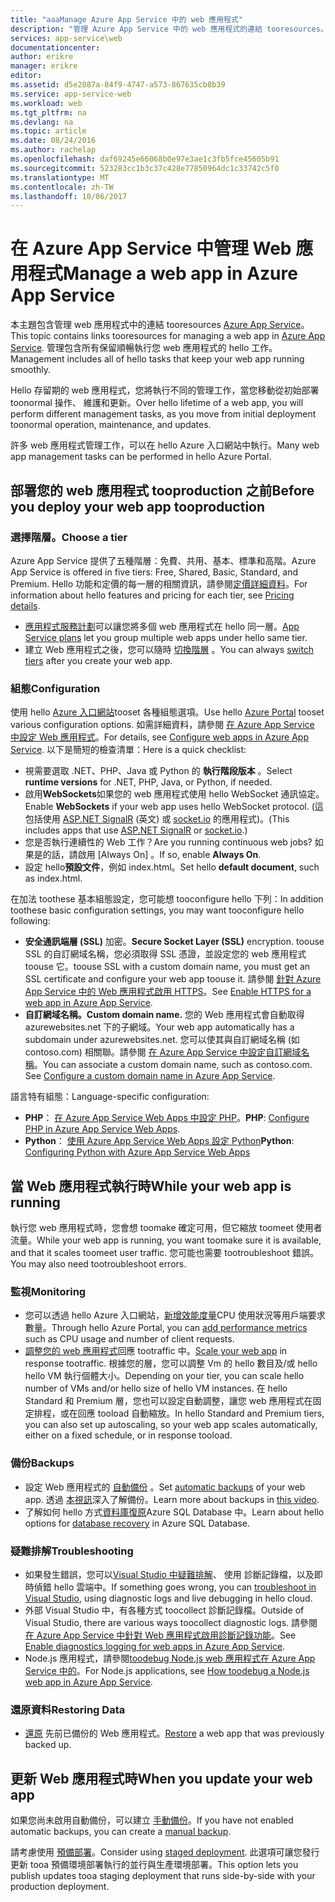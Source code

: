 ```yaml
---
title: "aaaManage Azure App Service 中的 web 應用程式"
description: "管理 Azure App Service 中的 web 應用程式的連結 tooresources。"
services: app-service\web
documentationcenter: 
author: erikre
manager: erikre
editor: 
ms.assetid: d5e2887a-84f9-4747-a573-867635cb8b39
ms.service: app-service-web
ms.workload: web
ms.tgt_pltfrm: na
ms.devlang: na
ms.topic: article
ms.date: 08/24/2016
ms.author: rachelap
ms.openlocfilehash: daf69245e66068b0e97e3ae1c3fb5fce45605b91
ms.sourcegitcommit: 523283cc1b3c37c428e77850964dc1c33742c5f0
ms.translationtype: MT
ms.contentlocale: zh-TW
ms.lasthandoff: 10/06/2017
---
```

# <a name="manage-a-web-app-in-azure-app-service"></a><span data-ttu-id="49f8b-103">在 Azure App Service 中管理 Web 應用程式</span><span class="sxs-lookup"><span data-stu-id="49f8b-103">Manage a web app in Azure App Service</span></span>
<span data-ttu-id="49f8b-104">本主題包含管理 web 應用程式中的連結 tooresources [Azure App Service](http://go.microsoft.com/fwlink/?LinkId=529714)。</span><span class="sxs-lookup"><span data-stu-id="49f8b-104">This topic contains links tooresources for managing a web app in [Azure App Service](http://go.microsoft.com/fwlink/?LinkId=529714).</span></span> <span data-ttu-id="49f8b-105">管理包含所有保留順暢執行您 web 應用程式的 hello 工作。</span><span class="sxs-lookup"><span data-stu-id="49f8b-105">Management includes all of hello tasks that keep your web app running smoothly.</span></span> 

<span data-ttu-id="49f8b-106">Hello 存留期的 web 應用程式，您將執行不同的管理工作，當您移動從初始部署 toonormal 操作、 維護和更新。</span><span class="sxs-lookup"><span data-stu-id="49f8b-106">Over hello lifetime of a web app, you will perform different management tasks, as you move from initial deployment toonormal operation, maintenance, and updates.</span></span>

<span data-ttu-id="49f8b-107">許多 web 應用程式管理工作，可以在 hello Azure 入口網站中執行。</span><span class="sxs-lookup"><span data-stu-id="49f8b-107">Many web app management tasks can be performed in hello Azure Portal.</span></span>

## <a name="before-you-deploy-your-web-app-tooproduction"></a><span data-ttu-id="49f8b-108">部署您的 web 應用程式 tooproduction 之前</span><span class="sxs-lookup"><span data-stu-id="49f8b-108">Before you deploy your web app tooproduction</span></span>
### <a name="choose-a-tier"></a><span data-ttu-id="49f8b-109">選擇階層。</span><span class="sxs-lookup"><span data-stu-id="49f8b-109">Choose a tier</span></span>
<span data-ttu-id="49f8b-110">Azure App Service 提供了五種階層：免費、共用、基本、標準和高階。</span><span class="sxs-lookup"><span data-stu-id="49f8b-110">Azure App Service is offered in five tiers: Free, Shared, Basic, Standard, and Premium.</span></span> <span data-ttu-id="49f8b-111">Hello 功能和定價的每一層的相關資訊，請參閱[定價詳細資料](https://azure.microsoft.com/pricing/details/app-service/)。</span><span class="sxs-lookup"><span data-stu-id="49f8b-111">For information about hello features and pricing for each tier, see [Pricing details](https://azure.microsoft.com/pricing/details/app-service/).</span></span> 

* <span data-ttu-id="49f8b-112">[應用程式服務計劃](../app-service/azure-web-sites-web-hosting-plans-in-depth-overview.md)可以讓您將多個 web 應用程式在 hello 同一層。</span><span class="sxs-lookup"><span data-stu-id="49f8b-112">[App Service plans](../app-service/azure-web-sites-web-hosting-plans-in-depth-overview.md) let you group multiple web apps under hello same tier.</span></span>
* <span data-ttu-id="49f8b-113">建立 Web 應用程式之後，您可以隨時 [切換階層](web-sites-scale.md) 。</span><span class="sxs-lookup"><span data-stu-id="49f8b-113">You can always [switch tiers](web-sites-scale.md) after you create your web app.</span></span>

### <a name="configuration"></a><span data-ttu-id="49f8b-114">組態</span><span class="sxs-lookup"><span data-stu-id="49f8b-114">Configuration</span></span>
<span data-ttu-id="49f8b-115">使用 hello [Azure 入口網站](https://portal.azure.com/)tooset 各種組態選項。</span><span class="sxs-lookup"><span data-stu-id="49f8b-115">Use hello [Azure Portal](https://portal.azure.com/) tooset various configuration options.</span></span> <span data-ttu-id="49f8b-116">如需詳細資料，請參閱 [在 Azure App Service 中設定 Web 應用程式](web-sites-configure.md)。</span><span class="sxs-lookup"><span data-stu-id="49f8b-116">For details, see [Configure web apps in Azure App Service](web-sites-configure.md).</span></span> <span data-ttu-id="49f8b-117">以下是簡短的檢查清單：</span><span class="sxs-lookup"><span data-stu-id="49f8b-117">Here is a quick checklist:</span></span>

* <span data-ttu-id="49f8b-118">視需要選取 .NET、PHP、Java 或 Python 的 **執行階段版本** 。</span><span class="sxs-lookup"><span data-stu-id="49f8b-118">Select **runtime versions** for .NET, PHP, Java, or Python, if needed.</span></span>
* <span data-ttu-id="49f8b-119">啟用**WebSockets**如果您的 web 應用程式使用 hello WebSocket 通訊協定。</span><span class="sxs-lookup"><span data-stu-id="49f8b-119">Enable **WebSockets** if your web app uses hello WebSocket protocol.</span></span> <span data-ttu-id="49f8b-120">(這包括使用 [ASP.NET SignalR](http://www.asp.net/signalr) (英文) 或 [socket.io](web-sites-nodejs-chat-app-socketio.md) 的應用程式)。</span><span class="sxs-lookup"><span data-stu-id="49f8b-120">(This includes apps that use [ASP.NET SignalR](http://www.asp.net/signalr) or [socket.io](web-sites-nodejs-chat-app-socketio.md).)</span></span>
* <span data-ttu-id="49f8b-121">您是否執行連續性的 Web 工作？</span><span class="sxs-lookup"><span data-stu-id="49f8b-121">Are you running continuous web jobs?</span></span> <span data-ttu-id="49f8b-122">如果是的話，請啟用 [Always On] 。</span><span class="sxs-lookup"><span data-stu-id="49f8b-122">If so, enable **Always On**.</span></span>
* <span data-ttu-id="49f8b-123">設定 hello**預設文件**，例如 index.html。</span><span class="sxs-lookup"><span data-stu-id="49f8b-123">Set hello **default document**, such as index.html.</span></span>

<span data-ttu-id="49f8b-124">在加法 toothese 基本組態設定，您可能想 tooconfigure hello 下列：</span><span class="sxs-lookup"><span data-stu-id="49f8b-124">In addition toothese basic configuration settings, you may want tooconfigure hello following:</span></span>

* <span data-ttu-id="49f8b-125">**安全通訊端層 (SSL)** 加密。</span><span class="sxs-lookup"><span data-stu-id="49f8b-125">**Secure Socket Layer (SSL)** encryption.</span></span> <span data-ttu-id="49f8b-126">toouse SSL 的自訂網域名稱，您必須取得 SSL 憑證，並設定您的 web 應用程式 toouse 它。</span><span class="sxs-lookup"><span data-stu-id="49f8b-126">toouse SSL with a custom domain name, you must get an SSL certificate and configure your web app toouse it.</span></span> <span data-ttu-id="49f8b-127">請參閱 [針對 Azure App Service 中的 Web 應用程式啟用 HTTPS](app-service-web-tutorial-custom-ssl.md)。</span><span class="sxs-lookup"><span data-stu-id="49f8b-127">See [Enable HTTPS for a web app in Azure App Service](app-service-web-tutorial-custom-ssl.md).</span></span>
* <span data-ttu-id="49f8b-128">**自訂網域名稱。**</span><span class="sxs-lookup"><span data-stu-id="49f8b-128">**Custom domain name.**</span></span> <span data-ttu-id="49f8b-129">您的 Web 應用程式會自動取得 azurewebsites.net 下的子網域。</span><span class="sxs-lookup"><span data-stu-id="49f8b-129">Your web app automatically has a subdomain under azurewebsites.net.</span></span> <span data-ttu-id="49f8b-130">您可以使其與自訂網域名稱 (如 contoso.com) 相關聯。請參閱 [在 Azure App Service 中設定自訂網域名稱](app-service-web-tutorial-custom-domain.md)。</span><span class="sxs-lookup"><span data-stu-id="49f8b-130">You can associate a custom domain name, such as contoso.com. See [Configure a custom domain name in Azure App Service](app-service-web-tutorial-custom-domain.md).</span></span>

<span data-ttu-id="49f8b-131">語言特有組態：</span><span class="sxs-lookup"><span data-stu-id="49f8b-131">Language-specific configuration:</span></span>

* <span data-ttu-id="49f8b-132">**PHP**： [在 Azure App Service Web Apps 中設定 PHP](web-sites-php-configure.md)。</span><span class="sxs-lookup"><span data-stu-id="49f8b-132">**PHP**: [Configure PHP in Azure App Service Web Apps](web-sites-php-configure.md).</span></span>
* <span data-ttu-id="49f8b-133">**Python**： [使用 Azure App Service Web Apps 設定 Python](web-sites-python-configure.md)</span><span class="sxs-lookup"><span data-stu-id="49f8b-133">**Python**: [Configuring Python with Azure App Service Web Apps](web-sites-python-configure.md)</span></span>

## <a name="while-your-web-app-is-running"></a><span data-ttu-id="49f8b-134">當 Web 應用程式執行時</span><span class="sxs-lookup"><span data-stu-id="49f8b-134">While your web app is running</span></span>
<span data-ttu-id="49f8b-135">執行您 web 應用程式時，您會想 toomake 確定可用，但它縮放 toomeet 使用者流量。</span><span class="sxs-lookup"><span data-stu-id="49f8b-135">While your web app is running, you want toomake sure it is available, and that it scales toomeet user traffic.</span></span> <span data-ttu-id="49f8b-136">您可能也需要 tootroubleshoot 錯誤。</span><span class="sxs-lookup"><span data-stu-id="49f8b-136">You may also need tootroubleshoot errors.</span></span>

### <a name="monitoring"></a><span data-ttu-id="49f8b-137">監視</span><span class="sxs-lookup"><span data-stu-id="49f8b-137">Monitoring</span></span>
* <span data-ttu-id="49f8b-138">您可以透過 hello Azure 入口網站，[新增效能度量](web-sites-monitor.md)CPU 使用狀況等用戶端要求數量。</span><span class="sxs-lookup"><span data-stu-id="49f8b-138">Through hello Azure Portal, you can [add performance metrics](web-sites-monitor.md) such as CPU usage and number of client requests.</span></span>
* <span data-ttu-id="49f8b-139">[調整您的 web 應用程式](web-sites-scale.md)回應 tootraffic 中。</span><span class="sxs-lookup"><span data-stu-id="49f8b-139">[Scale your web app](web-sites-scale.md) in response tootraffic.</span></span> <span data-ttu-id="49f8b-140">根據您的層，您可以調整 Vm 的 hello 數目及/或 hello hello VM 執行個體大小。</span><span class="sxs-lookup"><span data-stu-id="49f8b-140">Depending on your tier, you can scale hello number of VMs and/or hello size of hello VM instances.</span></span> <span data-ttu-id="49f8b-141">在 hello Standard 和 Premium 層，您也可以設定自動調整，讓您 web 應用程式在固定排程，或在回應 tooload 自動縮放。</span><span class="sxs-lookup"><span data-stu-id="49f8b-141">In hello Standard and Premium tiers, you can also set up autoscaling, so your web app scales automatically, either on a fixed schedule, or in response tooload.</span></span>  

### <a name="backups"></a><span data-ttu-id="49f8b-142">備份</span><span class="sxs-lookup"><span data-stu-id="49f8b-142">Backups</span></span>
* <span data-ttu-id="49f8b-143">設定 Web 應用程式的 [自動備份](web-sites-backup.md) 。</span><span class="sxs-lookup"><span data-stu-id="49f8b-143">Set [automatic backups](web-sites-backup.md) of your web app.</span></span> <span data-ttu-id="49f8b-144">透過 [本視訊](https://azure.microsoft.com/documentation/videos/azure-websites-automatic-and-easy-backup/)深入了解備份。</span><span class="sxs-lookup"><span data-stu-id="49f8b-144">Learn more about backups in [this video](https://azure.microsoft.com/documentation/videos/azure-websites-automatic-and-easy-backup/).</span></span>
* <span data-ttu-id="49f8b-145">了解如何 hello 方式[資料庫復原](../sql-database/sql-database-business-continuity.md)Azure SQL Database 中。</span><span class="sxs-lookup"><span data-stu-id="49f8b-145">Learn about hello options for [database recovery](../sql-database/sql-database-business-continuity.md) in Azure SQL Database.</span></span>

### <a name="troubleshooting"></a><span data-ttu-id="49f8b-146">疑難排解</span><span class="sxs-lookup"><span data-stu-id="49f8b-146">Troubleshooting</span></span>
* <span data-ttu-id="49f8b-147">如果發生錯誤，您可以[Visual Studio 中疑難排解](web-sites-dotnet-troubleshoot-visual-studio.md#remotedebug)、 使用 診斷記錄檔，以及即時偵錯 hello 雲端中。</span><span class="sxs-lookup"><span data-stu-id="49f8b-147">If something goes wrong, you can [troubleshoot in Visual Studio](web-sites-dotnet-troubleshoot-visual-studio.md#remotedebug), using diagnostic logs and live debugging in hello cloud.</span></span> 
* <span data-ttu-id="49f8b-148">外部 Visual Studio 中，有各種方式 toocollect 診斷記錄檔。</span><span class="sxs-lookup"><span data-stu-id="49f8b-148">Outside of Visual Studio, there are various ways toocollect diagnostic logs.</span></span> <span data-ttu-id="49f8b-149">請參閱 [在 Azure App Service 中針對 Web 應用程式啟用診斷記錄功能](web-sites-enable-diagnostic-log.md)。</span><span class="sxs-lookup"><span data-stu-id="49f8b-149">See [Enable diagnostics logging for web apps in Azure App Service](web-sites-enable-diagnostic-log.md).</span></span>
* <span data-ttu-id="49f8b-150">Node.js 應用程式，請參閱[toodebug Node.js web 應用程式在 Azure App Service 中的](web-sites-nodejs-debug.md)。</span><span class="sxs-lookup"><span data-stu-id="49f8b-150">For Node.js applications, see [How toodebug a Node.js web app in Azure App Service](web-sites-nodejs-debug.md).</span></span>

### <a name="restoring-data"></a><span data-ttu-id="49f8b-151">還原資料</span><span class="sxs-lookup"><span data-stu-id="49f8b-151">Restoring Data</span></span>
* <span data-ttu-id="49f8b-152">[還原](web-sites-restore.md) 先前已備份的 Web 應用程式。</span><span class="sxs-lookup"><span data-stu-id="49f8b-152">[Restore](web-sites-restore.md) a web app that was previously backed up.</span></span>

## <a name="when-you-update-your-web-app"></a><span data-ttu-id="49f8b-153">更新 Web 應用程式時</span><span class="sxs-lookup"><span data-stu-id="49f8b-153">When you update your web app</span></span>
<span data-ttu-id="49f8b-154">如果您尚未啟用自動備份，可以建立 [手動備份](web-sites-backup.md)。</span><span class="sxs-lookup"><span data-stu-id="49f8b-154">If you have not enabled automatic backups, you can create a [manual backup](web-sites-backup.md).</span></span>

<span data-ttu-id="49f8b-155">請考慮使用 [預備部署](web-sites-staged-publishing.md)。</span><span class="sxs-lookup"><span data-stu-id="49f8b-155">Consider using [staged deployment](web-sites-staged-publishing.md).</span></span> <span data-ttu-id="49f8b-156">此選項可讓您發行更新 tooa 預備環境部署執行的並行與生產環境部署。</span><span class="sxs-lookup"><span data-stu-id="49f8b-156">This option lets you publish updates tooa staging deployment that runs side-by-side with your production deployment.</span></span> 


<!-- Anchors. -->

[Before you deploy your site tooproduction]: #before-you-deploy-your-site-to-production
[While your website is running]: #while-your-website-is-running
[When you update your website]: #when-you-update-your-website


